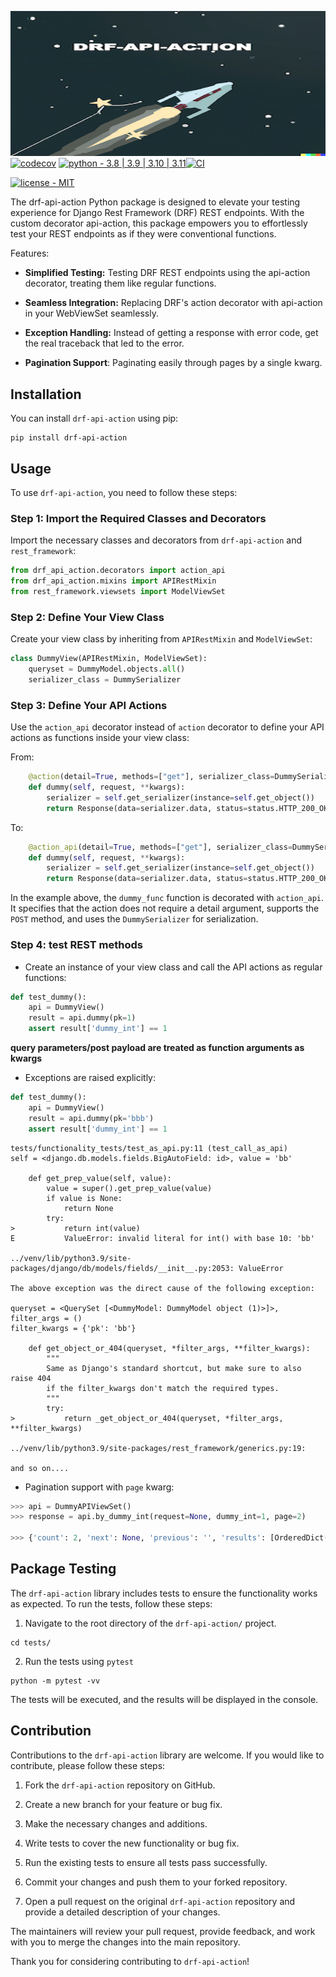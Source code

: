 ![Alt text](resources/drf-api-action-banner.png?raw=true "")
[![codecov](https://codecov.io/gh/Ori-Roza/drf-api-action/graph/badge.svg?token=2PB7NG8A4W)](https://codecov.io/gh/Ori-Roza/drf-api-action)
[![python - 3.8 | 3.9 | 3.10 | 3.11](https://img.shields.io/badge/python-3.8_|_3.9_|_3.10_|_3.11-blue)](https://)[![CI](https://github.com/Ori-Roza/drf-api-action/actions/workflows/tests.yaml/badge.svg?branch=master)](https://github.com/Ori-Roza/drf-api-action/actions/workflows/tests.yaml)


[![license - MIT](https://img.shields.io/badge/license-MIT-yellow)](https://)


The drf-api-action Python package is designed to elevate your testing experience for Django Rest Framework (DRF) REST endpoints.
With the custom decorator api-action, this package empowers you to effortlessly test your REST endpoints as if they were conventional functions.

Features:

* **Simplified Testing:** Testing DRF REST endpoints using the api-action decorator, treating them like regular functions.

* **Seamless Integration:** Replacing DRF's action decorator with api-action in your WebViewSet seamlessly.

* **Exception Handling:** Instead of getting a response with error code, get the real traceback that led to the error.

* **Pagination Support**: Paginating easily through pages by a single kwarg.  


## Installation

You can install `drf-api-action` using pip:

```shell
pip install drf-api-action
```

## Usage

To use `drf-api-action`, you need to follow these steps:

### Step 1: Import the Required Classes and Decorators

Import the necessary classes and decorators from `drf-api-action` and `rest_framework`:

```python
from drf_api_action.decorators import action_api
from drf_api_action.mixins import APIRestMixin
from rest_framework.viewsets import ModelViewSet
```

### Step 2: Define Your View Class

Create your view class by inheriting from `APIRestMixin` and `ModelViewSet`:

```python
class DummyView(APIRestMixin, ModelViewSet):
    queryset = DummyModel.objects.all()
    serializer_class = DummySerializer
```

### Step 3: Define Your API Actions

Use the `action_api` decorator instead of `action` decorator to define your API actions as functions inside your view class:

From:
```python
    @action(detail=True, methods=["get"], serializer_class=DummySerializer)
    def dummy(self, request, **kwargs):
        serializer = self.get_serializer(instance=self.get_object())
        return Response(data=serializer.data, status=status.HTTP_200_OK)
```

To:

```python
    @action_api(detail=True, methods=["get"], serializer_class=DummySerializer)
    def dummy(self, request, **kwargs):
        serializer = self.get_serializer(instance=self.get_object())
        return Response(data=serializer.data, status=status.HTTP_200_OK)
```

In the example above, the `dummy_func` function is decorated with `action_api`.
It specifies that the action does not require a detail argument, supports the `POST` method, and uses the `DummySerializer` for serialization.

### Step 4: test REST methods

* Create an instance of your view class and call the API actions as regular functions:

```python
def test_dummy():
    api = DummyView()
    result = api.dummy(pk=1)
    assert result['dummy_int'] == 1
```

**query parameters/post payload are treated as function arguments as kwargs**

* Exceptions are raised explicitly:
```python
def test_dummy():
    api = DummyView()
    result = api.dummy(pk='bbb')
    assert result['dummy_int'] == 1
```

```shell
tests/functionality_tests/test_as_api.py:11 (test_call_as_api)
self = <django.db.models.fields.BigAutoField: id>, value = 'bb'

    def get_prep_value(self, value):
        value = super().get_prep_value(value)
        if value is None:
            return None
        try:
>           return int(value)
E           ValueError: invalid literal for int() with base 10: 'bb'

../venv/lib/python3.9/site-packages/django/db/models/fields/__init__.py:2053: ValueError

The above exception was the direct cause of the following exception:

queryset = <QuerySet [<DummyModel: DummyModel object (1)>]>, filter_args = ()
filter_kwargs = {'pk': 'bb'}

    def get_object_or_404(queryset, *filter_args, **filter_kwargs):
        """
        Same as Django's standard shortcut, but make sure to also raise 404
        if the filter_kwargs don't match the required types.
        """
        try:
>           return _get_object_or_404(queryset, *filter_args, **filter_kwargs)

../venv/lib/python3.9/site-packages/rest_framework/generics.py:19: 

and so on....
```

* Pagination support with `page` kwarg:
```python
>>> api = DummyAPIViewSet()
>>> response = api.by_dummy_int(request=None, dummy_int=1, page=2)

>>> {'count': 2, 'next': None, 'previous': '', 'results': [OrderedDict([('id', 2), ('dummy_int', 1)])]}

```


## Package Testing

The `drf-api-action` library includes tests to ensure the functionality works as expected. To run the tests, follow these steps:

1. Navigate to the root directory of the `drf-api-action/` project.
```shell
cd tests/
```

2. Run the tests using `pytest`

 ```shell
 python -m pytest -vv
 ```

The tests will be executed, and the results will be displayed in the console.

## Contribution

Contributions to the `drf-api-action` library are welcome. If you would like to contribute, please follow these steps:

1. Fork the `drf-api-action` repository on GitHub.

2. Create a new branch for your feature or bug fix.

3. Make the necessary changes and additions.

4. Write tests to cover the new functionality or bug fix.

5. Run the existing tests to ensure all tests pass successfully.

6. Commit your changes and push them to your forked repository.

7. Open a pull request on the original `drf-api-action` repository and provide a detailed description of your changes.

The maintainers will review your pull request, provide feedback, and work with you to merge the changes into the main repository.

Thank you for considering contributing to `drf-api-action`!
